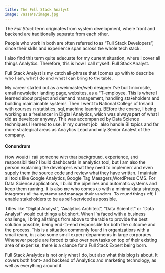 ```yaml
---
title: The Full Stack Analyst
image: /assets/image.jpg
---
```



The *Full Stack* term originates from system development, where front and backend 
are traditionally separate from each other. 

People who work in both are often referred to as “Full Stack Developers”, since their skills and experience span across the whole tech stack. 

I also find this term quite adequate for my current situation, where I cover all things Analytics. 
Therefore, this is how I call myself: Full Stack Analyst.

Full Stack Analyst is my catch all-phrase that I comes up with to describe who I am, what I do and what I can bring to the table. 

My career started out as a webmaster/web designer I’ve built microsite, email newsletter landing page, websites, as a FT-employee. This is where I learned about project and demand management, handling stakeholders and building maintainable systems. Then I went to National College of Ireland with courses in statistics, sql, machine leanring. BEfore the course, I being working as a freelancer in Digital Analytics, which was always part of what I did as developer anyway. This was accompanied by Data Science techniques I learned to use. In my current job I also handle BI topics and far more strategical areas as Analytics Lead and only Senior Analyst of the company.

####  Conundrum

How would I call someone with that background, experience, and responsibilities? I build dashboards in analytics tool, but I am also the person explaining the developers what they need to implement and even supply them the source code and review what they have written. I maintain all tools like Google Analytics, Google Tag Managers,WordPress CMS. For Data Science applications, I build the pipelines and automatic systems and keep them running. It is also me who comes up with a minimal data strategy, integrates all the systems and manage their vendors. To round things off, I enable stakeholders to be as self-serviced as possible.

Titles like “Digital Analyst”, “Analytics Architect”, “Data Scientist” or “Data Analyst” would cut things a bit short. When I’m faced with a business challenge, I bring all things from above to the table to provide the best solution possible, being end-to-end responsible for both the outcome and the process. This is a situation commonly found in organizations with a small team, but also some small expert-departments in large corporates. Whenever people are forced to take over new tasks on top of their existing area of expertise, there is a chance for a Full Stack Expert being born.

Full Stack Analytics is not only what I do, but also what this blog is about. It covers both front- and backend of Analytics and marketing technology, as well as everything around it.